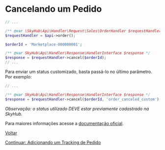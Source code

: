 # Cancelando um Pedido

```php
// ...

/** @var \SkyHub\Api\Handler\Request\Sales\OrderHandler $requestHandler */
$requestHandler = $api->order();

$orderId = 'Marketplace-000000001';

/** @var SkyHub\Api\Handler\Response\HandlerInterface $response */
$response = $requestHandler->cancel($orderId);
// ...
```
Para enviar um status customizado, basta passá-lo no último parâmetro. Por exemplo:
```php
// ...

/** @var SkyHub\Api\Handler\Response\HandlerInterface $response */
$response = $requestHandler->cancel($orderId, 'order_canceled_custom');
```

*Observação: o status utilizado DEVE estar previamente cadastrado na SkyHub.* 

Para maiores informações acesse a [documentação oficial](https://skyhub.gelato.io/docs/versions/1.1/resources/orders/endpoints/cancelar-um-pedido).

[Voltar](../../../README.md)

[Continuar: Adicionando um Tracking de Pedido](TRACKING.md)
